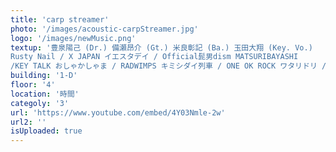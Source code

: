 ```yaml
---
title: 'carp streamer'
photo: '/images/acoustic-carpStreamer.jpg'
logo: '/images/newMusic.png'
textup: '豊泉陽己 (Dr.) 備瀬昂介 (Gt.) 米良彰記 (Ba.) 玉田大翔 (Key. Vo.)
Rusty Nail / X JAPAN イエスタデイ / Official髭男dism MATSURIBAYASHI
/KEY TALK おしゃかしゃま / RADWIMPS キミシダイ列車 / ONE OK ROCK ワタリドリ / [Alexandros] The Beginning / ONE OK ROCK Pretender / Official髭男dism 青と夏 / Mrs. GREEN APPLE'
building: '1-D'
floor: '4' 
location: '時間'
categoly: '3'
url: 'https://www.youtube.com/embed/4Y03Nmle-2w'
url2: ''
isUploaded: true
---
```

